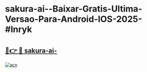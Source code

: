 # sakura-ai--Baixar-Gratis-Ultima-Versao-Para-Android-IOS-2025-#lnryk

# <h2><a href="https://ainizakaria.my?title=sakura-ai-&ref=24M">🔗👉 🔴 sakura-ai-</a></h2>

[![acn](https://github.com/user-attachments/assets/0f9c940e-d8b0-45ae-aac7-cd30a18b3e1c)](https://ainizakaria.my?title=sakura-ai-&ref=24M)


